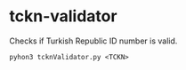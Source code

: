 # tckn-validator

Checks if Turkish Republic ID number is valid.

```
pyhon3 tcknValidator.py <TCKN>
```
